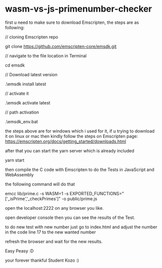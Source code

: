 # wasm-vs-js-primenumber-checker
first u need to make sure to download Emscripten, the steps are as following:

// cloning Emscripten repo

git clone https://github.com/emscripten-core/emsdk.git

// navigate to the file location in Terminal

cd emsdk

// Download latest version

.\emsdk install latest

// activate it

.\emsdk activate latest

// path activation

.\emsdk_env.bat


the steps above are for windows which i used for it, if u trying to download it on linux or mac then kindly follow the steps on Emscripten page:
https://emscripten.org/docs/getting_started/downloads.html

after that you can start the yarn server which is already included

yarn start

then compile the C code with Emscripten to do the Tests in JavaScript and WebAssembly

the following command will do that

emcc lib/prime.c -s WASM=1 -s EXPORTED_FUNCTIONS="['_isPrime','_checkPrimes']" -o public/prime.js

open the localhost:2222 on any browser you like.

open developer console then you can see the results of the Test.

to do new test with new number just go to index.html and adjust the number in the code line 17 to the new wanted number

refresh the browser and wait for the new results.

Easy Peasy :D

your forever thankful Student Kozo :)
